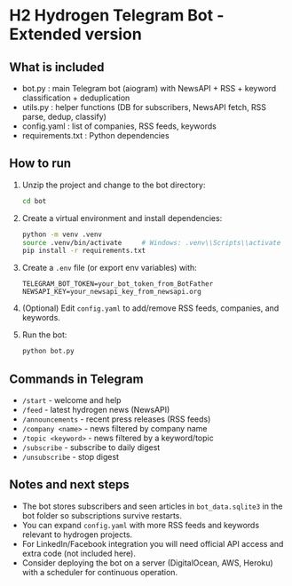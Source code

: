 H2 Hydrogen Telegram Bot - Extended version
==========================================

What is included
-----------------
- bot.py : main Telegram bot (aiogram) with NewsAPI + RSS + keyword classification + deduplication
- utils.py : helper functions (DB for subscribers, NewsAPI fetch, RSS parse, dedup, classify)
- config.yaml : list of companies, RSS feeds, keywords
- requirements.txt : Python dependencies

How to run
----------
1. Unzip the project and change to the bot directory:
   ```bash
   cd bot
   ```

2. Create a virtual environment and install dependencies:
   ```bash
   python -m venv .venv
   source .venv/bin/activate     # Windows: .venv\\Scripts\\activate
   pip install -r requirements.txt
   ```

3. Create a `.env` file (or export env variables) with:
   ```env
   TELEGRAM_BOT_TOKEN=your_bot_token_from_BotFather
   NEWSAPI_KEY=your_newsapi_key_from_newsapi.org
   ```

4. (Optional) Edit `config.yaml` to add/remove RSS feeds, companies, and keywords.

5. Run the bot:
   ```bash
   python bot.py
   ```

Commands in Telegram
-------------------
- `/start` - welcome and help
- `/feed` - latest hydrogen news (NewsAPI)
- `/announcements` - recent press releases (RSS feeds)
- `/company <name>` - news filtered by company name
- `/topic <keyword>` - news filtered by a keyword/topic
- `/subscribe` - subscribe to daily digest
- `/unsubscribe` - stop digest

Notes and next steps
--------------------
- The bot stores subscribers and seen articles in `bot_data.sqlite3` in the bot folder so subscriptions survive restarts.
- You can expand `config.yaml` with more RSS feeds and keywords relevant to hydrogen projects.
- For LinkedIn/Facebook integration you will need official API access and extra code (not included here).
- Consider deploying the bot on a server (DigitalOcean, AWS, Heroku) with a scheduler for continuous operation.
